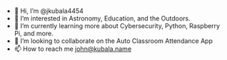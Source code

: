 - 👋 Hi, I’m @jkubala4454
- 👀 I’m interested in Astronomy, Education, and the Outdoors.
- 🌱 I’m currently learning more about Cybersecurity, Python, Raspberry Pi, and more.
- 💞️ I’m looking to collaborate on the Auto Classroom Attendance App
- 📫 How to reach me john@kubala.name

<!---
jkubala4454/jkubala4454 is a ✨ special ✨ repository because its `README.md` (this file) appears on your GitHub profile.
You can click the Preview link to take a look at your changes.
--->
